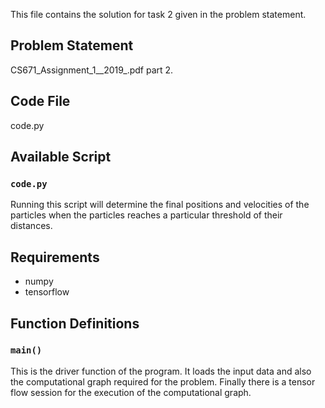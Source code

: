 This file contains the solution for task 2 given in the problem statement.

## Problem Statement
CS671_Assignment_1__2019_.pdf part 2.

## Code File
code.py

## Available Script
### `code.py`
Running this script will determine the final positions and velocities of the particles when the particles reaches a particular threshold of their distances. 

## Requirements
* numpy
* tensorflow

## Function Definitions

### `main()`
This is the driver function of the program. It loads the input data and also the computational graph required for the problem. Finally there is a tensor flow session for the execution of the computational graph. 
